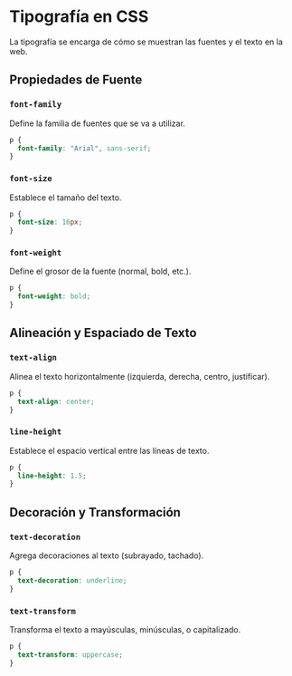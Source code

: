 # Tipografía en CSS

La tipografía se encarga de cómo se muestran las fuentes y el texto en la web.

## Propiedades de Fuente

### `font-family`

Define la familia de fuentes que se va a utilizar.

```css
p {
  font-family: "Arial", sans-serif;
}
```

### `font-size`

Establece el tamaño del texto.

```css
p {
  font-size: 16px;
}
```

### `font-weight`

Define el grosor de la fuente (normal, bold, etc.).

```css
p {
  font-weight: bold;
}
```

## Alineación y Espaciado de Texto

### `text-align`

Alinea el texto horizontalmente (izquierda, derecha, centro, justificar).

```css
p {
  text-align: center;
}
```

### `line-height`

Establece el espacio vertical entre las líneas de texto.

```css
p {
  line-height: 1.5;
}
```

## Decoración y Transformación

### `text-decoration`

Agrega decoraciones al texto (subrayado, tachado).

```css
p {
  text-decoration: underline;
}
```

### `text-transform`

Transforma el texto a mayúsculas, minúsculas, o capitalizado.

```css
p {
  text-transform: uppercase;
}
```
